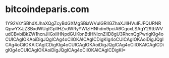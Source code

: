 # bitcoindeparis.com

1Y92VsYSBhdXJhaXQgZcyBdGXMgSBiaWVuIGRlIGZhaXJlIHVuIFJFQURNRQpwYXJjZSBxdWUgIGplIHZvdWRyYWlzIHNhdm9pciA6CgoxLSAgY29tbWVudCBvbiBkZW1hcnJlIGxlIHNpdGUKbnBtIHNlcnZlID8gU3RhcnQgPwrigKIg4oCUICAgIOKAoiDigJQgICAg4oCiIOKAlCAgICDigKIg4oCUICAgIOKAoiDigJQgICAg4oCiIOKAlCAgICDigKIg4oCUICAgIOKAoiDigJQgICAg4oCiIOKAlCAgICDigKIg4oCUICAgIOKAoiDigJQgICAg4oCiIOKAlCAgICDigKI=
